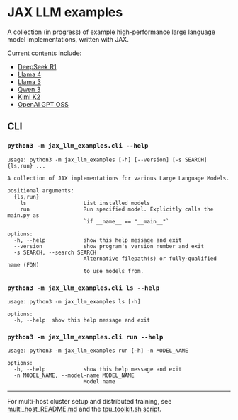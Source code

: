 # JAX LLM examples

A collection (in progress) of example high-performance large language model
implementations, written with JAX.

Current contents include:

* [DeepSeek R1](deepseek_r1_jax/)
* [Llama 4](llama4/)
* [Llama 3](llama3/)
* [Qwen 3](qwen3/)
* [Kimi K2](kimi_k2/)
* [OpenAI GPT OSS](gpt_oss/)

## CLI

### `python3 -m jax_llm_examples.cli --help`
```
usage: python3 -m jax_llm_examples [-h] [--version] [-s SEARCH] {ls,run} ...

A collection of JAX implementations for various Large Language Models.

positional arguments:
  {ls,run}
    ls                  List installed models
    run                 Run specified model. Explicitly calls the main.py as
                        `if __name__ == "__main__"`

options:
  -h, --help            show this help message and exit
  --version             show program's version number and exit
  -s SEARCH, --search SEARCH
                        Alternative filepath(s) or fully-qualified name (FQN)
                        to use models from.
```

### `python3 -m jax_llm_examples.cli ls --help`
```
usage: python3 -m jax_llm_examples ls [-h]

options:
  -h, --help  show this help message and exit
```

### `python3 -m jax_llm_examples.cli run --help`
```
usage: python3 -m jax_llm_examples run [-h] -n MODEL_NAME

options:
  -h, --help            show this help message and exit
  -n MODEL_NAME, --model-name MODEL_NAME
                        Model name
```

---

For multi-host cluster setup and distributed training, see [multi_host_README.md](./multi_host_README.md) and the [tpu_toolkit.sh script](./misc/tpu_toolkit.sh).
